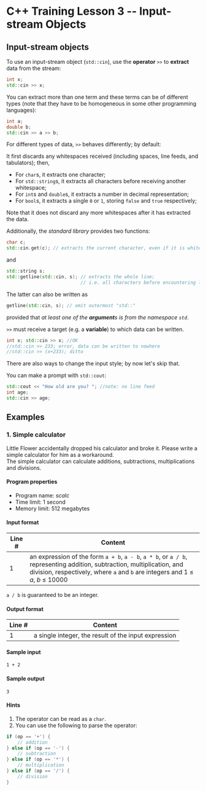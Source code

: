 # C++ Training Lesson 3 -- Input-stream Objects

## Input-stream objects

To use an input-stream object (`std::cin`), use the **operator** `>>` to **extract** data from the stream:

```C++
int x;
std::cin >> x;
```

You can extract more than one term and these terms can be of different types
(note that they have to be homogeneous in some other programming languages):

```C++
int a;
double b;
std::cin >> a >> b;
```

For different types of data, `>>` behaves differently; by default:

It first discards any whitespaces received (including spaces, line feeds, and tabulators);
then,
* For `char`s, it extracts one character;
* For `std::string`s, it extracts all characters before receiving another whitespace;
* For `int`s and `double`s, it extracts a number in decimal representation;
* For `bool`s, it extracts a single `0` or `1`, storing `false` and `true` respectively;

Note that it does not discard any more whitespaces after it has extracted the data.

Additionally, the *standard library* provides two functions:

```C++
char c;
std::cin.get(c); // extracts the current character, even if it is whitespace
```

and

```C++
std::string s;
std::getline(std::cin, s); // extracts the whole line;
                           // i.e. all characters before encountering line feed
```

The latter can also be written as

```C++
getline(std::cin, s); // omit outermost "std::"
```

provided that *at least one of the **argument**s is from the namespace `std`*.

`>>` must receive a target (e.g. a **variable**) to which data can be written.

```C++
int x; std::cin >> x; //OK
//std::cin >> 233; error, data can be written to nowhere
//std::cin >> (x+233); ditto
```

There are also ways to change the input style; by now let's skip that.

You can make a prompt with `std::cout`:

```C++
std::cout << "How old are you? "; //note: no line feed
int age;
std::cin >> age;
```

## Examples

### 1. Simple calculator

Little Flower accidentally dropped his calculator and broke it.
Please write a simple calculator for him as a workaround.  
The simple calculator can calculate
additions, subtractions, multiplications and divisions.

#### Program properties
* Program name: *scalc*
* Time limit: 1 second
* Memory limit: 512 megabytes

#### Input format

Line # | Content
--- | ---
1 | an expression of the form `a + b`, `a - b`, `a * b`, or `a / b`, representing addition, subtraction, multiplication, and division, respectively, where `a` and `b` are integers and 1 ≤ *a*, *b* ≤ 10000

`a / b` is guaranteed to be an integer.

#### Output format

Line # | Content
--- | ---
1 | a single integer, the result of the input expression

#### Sample input

```
1 + 2
```

#### Sample output

```
3
```

#### Hints

1. The operator can be read as a `char`.
2. You can use the following to parse the operator:

```C++
if (op == '+') {
    // addition
} else if (op == '-') {
    // subtraction
} else if (op == '*') {
    // multiplication
} else if (op == '/') {
    // division
}
```
